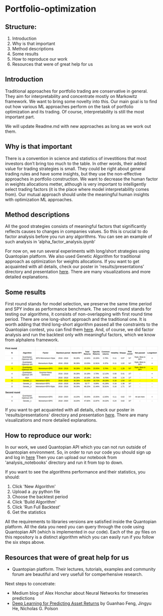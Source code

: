 # Portfolio-optimization

## Structure:
1. Introduction
2. Why is that important
3. Method descriptions
4. Some results
5. How to reproduce our work
6. Resources that were of great help for us


## Introduction

Traditional approaches for portfolio trading are conservative in general. They aim for interpretability and concentrate mostly on Markowitz framework. We want to bring some novelty into this. Our main goal is to find out how various ML approaches perform on the task of portfolio optimization and its trading. Of course, interpretability is still the most important part.

We will update Readme.md with new approaches as long as we work out them.

## Why is that important

There is a convention in science and statistics of investitions that most investors don’t bring too much to the table. In other words, their added value for trading strategies is small. They could be right about general trading rules and have some insights, but they use the non-effective approaches in portfolio construction. We want to decrease the human factor in weights allocations metter, although is very important to intelligently select trading factors (it is the place where model interpretability comes from). Our mutual approach should unite the meaningful human insights with optimization ML approaches.

## Method descriptions

All the good strategies consists of meaningful  factors that significantly reflects causes to changes in companies values. So this is crucial to do factor analysis before you run any algorithms. You can see an example of such analysis in ‘alpha_factor_analysis.ipynb’

For now on, we run several experiments with long/short strategies using Quantopian platform. We also used Genetic Algorithm for traditional approach as optimization for weights allocations. If you want to get acquainted with all details, check our poster in 'results/presentations' directory and presentation [here](https://docs.google.com/presentation/d/19knJVxAn4K7khZVep67Lgszupuyzt1Je9Mu0rliJmJ0/edit?usp=sharing). There are many visualizations and more detailed explanations.

## Some results

First round stands for model selection, we preserve the same time period and SPY index as performance benchmark. The second round stands for testing our algorithms, it consists of non-overlapping with first round time period. There are one long-short approach and the traditional one. It is worth adding that third long-short algorithm passed all the constraints to the Quantopian contest, you can find them [here](https://www.quantopian.com/contest). And, of course, we did factor analysis and run the backtest only with meaningful factors, which we know from alphalens framework.

![Results](https://github.com/adrianhryn/Portfolio-optimization/blob/master/results/results_table.png)

If you want to get acquainted with all details, check our poster in 'results/presentations' directory and presentation [here](https://docs.google.com/presentation/d/19knJVxAn4K7khZVep67Lgszupuyzt1Je9Mu0rliJmJ0/edit?usp=sharing). There are many visualizations and more detailed explanations.

## How to reproduce our work:

In our work, we used Quantopian API which you can not run outside of Quantopian environment.
So, in order to run our code you should sign up and log in [here](https://www.quantopian.com/posts)
Then you can upload our notebook from 'analysis_notebooks' directory and run it from top to down.

If you want to see the algorithms performance and their statistics, you should:
1. Click 'New Algorithm'
2. Upload a .py python file
3. Choose the backtest period
4. Click 'Build Algorithm'
5. Click 'Run Full Backtest'
6. Get the statistics

All the requirements to libraries versions are satisfied inside the Quantopian platform.
All the data you need you can query through the code using Quantopian API (which is implemented in our code).
Each of the .py files on this repository is a distinct algorithm which you can easily run if you follow the six steps above.

## Resources that were of great help for us
- Quantopian platform. Their lectures, tutorials, examples and community forum are beautiful and very usefull for comperhensive research.

Next steps to concetrate:
- Medium blog of Alex Honchar about Neural Networks for timeseries predictions
- [Deep Learning for Predicting Asset Returns](https://arxiv.org/abs/1804.09314) by Guanhao Feng, Jingyu He, Nicholas G. Polson
